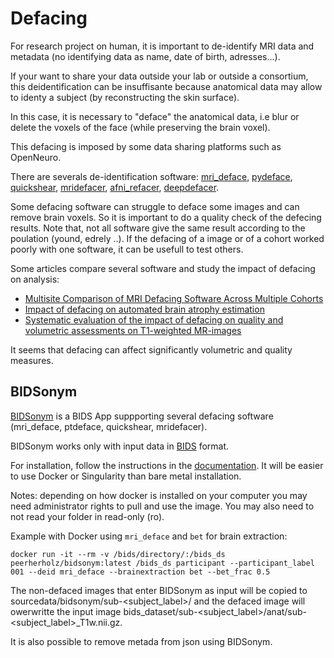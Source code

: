# Defacing 

For research project on human, it is important to de-identify MRI data and metadata (no identifying data as name, date of birth, adresses...). 

If your want to share your data outside your lab or outside a consortium, this deidentification can be insuffisante because anatomical data may allow to identy a subject (by reconstructing the skin surface). 

In this case, it is necessary to "deface" the anatomical data, i.e blur or delete the voxels of the face (while preserving the brain voxel).

This defacing is imposed by some data sharing platforms such as OpenNeuro.

There are severals de-identification software: [mri_deface](https://surfer.nmr.mgh.harvard.edu/fswiki/mri_deface), [pydeface](https://github.com/poldracklab/pydeface), [quickshear](https://github.com/nipy/quickshear), [mridefacer](https://github.com/mih/mridefacer), [afni_refacer](https://afni.nimh.nih.gov/pub/dist/doc/program_help/@afni_refacer_run.html), [deepdefacer](https://pypi.org/project/deepdefacer/).

Some defacing software can struggle to deface some images and can remove brain voxels.  So it is important to do a quality check of the defecing results. 
Note that, not all software give the same result according to the poulation (yound, edrely ..).
If the defacing of a image or of a cohort worked poorly with one software, it can be usefull to test others.

Some articles compare several software and study the impact of defacing on analysis:
- [Multisite Comparison of MRI Defacing Software Across Multiple Cohorts](https://www.frontiersin.org/articles/10.3389/fpsyt.2021.617997/full) 
- [Impact of defacing on automated brain atrophy estimation](https://insightsimaging.springeropen.com/articles/10.1186/s13244-022-01195-7)
- [Systematic evaluation of the impact of defacing on quality and volumetric assessments on T1-weighted MR-images](https://www.sciencedirect.com/science/article/abs/pii/S0150986121000559)

It seems that defacing can affect significantly volumetric and quality measures. 

## BIDSonym

[BIDSonym](https://peerherholz.github.io/BIDSonym/index.html) is a BIDS App suppporting several defacing software (mri_deface, ptdeface, quickshear, mridefacer).

BIDSonym works only with input data in [BIDS](BIDS.md) format.

For installation, follow the instructions in the [documentation](https://peerherholz.github.io/BIDSonym/installation.html). It will be easier to use Docker or Singularity than bare metal installation. 

Notes: depending on how docker is installed on your computer you may need administrator rights to pull and use the image. You may also need to not read your folder in read-only (ro). 


Example with Docker using `mri_deface` and `bet` for brain extraction: 
```
docker run -it --rm -v /bids/directory/:/bids_ds peerherholz/bidsonym:latest /bids_ds participant --participant_label 001 --deid mri_deface --brainextraction bet --bet_frac 0.5
```

The non-defaced images that enter BIDSonym as input will be copied to sourcedata/bidsonym/sub-<subject_label>/ and the defaced image will owerwritte the input image bids_dataset/sub-<subject_label>/anat/sub-<subject_label>_T1w.nii.gz. 

It is also possible to remove metada from json using BIDSonym.
